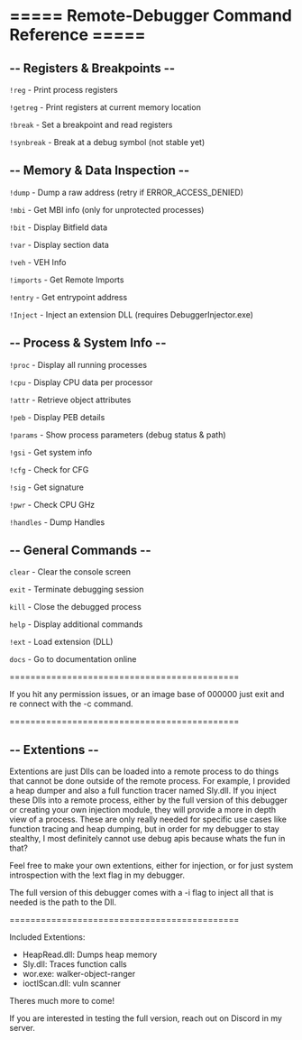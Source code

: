 # ===== Remote-Debugger Command Reference =====

## -- Registers & Breakpoints --

`!reg`       - Print process registers

`!getreg`    - Print registers at current memory location

`!break`     - Set a breakpoint and read registers

`!synbreak`  - Break at a debug symbol (not stable yet)

## -- Memory & Data Inspection --

`!dump`      - Dump a raw address (retry if ERROR_ACCESS_DENIED)

`!mbi`       - Get MBI info (only for unprotected processes)

`!bit`       - Display Bitfield data

`!var`       - Display section data

`!veh`       - VEH Info

`!imports`   - Get Remote Imports

`!entry`     - Get entrypoint address

`!Inject`    - Inject an extension DLL (requires DebuggerInjector.exe)

## -- Process & System Info --

`!proc`      - Display all running processes

`!cpu`       - Display CPU data per processor

`!attr`      - Retrieve object attributes

`!peb`       - Display PEB details

`!params`    - Show process parameters (debug status & path)

`!gsi`       - Get system info

`!cfg`       - Check for CFG

`!sig`       - Get signature

`!pwr`       - Check CPU GHz

`!handles`   - Dump Handles

## -- General Commands --

`clear`      - Clear the console screen

`exit`       - Terminate debugging session

`kill`       - Close the debugged process

`help`       - Display additional commands

`!ext`       - Load extension (DLL)

`docs`       - Go to documentation online

============================================

If you hit any permission issues, or an image base of 000000 just exit and re connect with the -c command.

============================================

## -- Extentions --

Extentions are just Dlls can be loaded into a remote process to do things that cannot be done outside of the remote process.
For example, I provided a heap dumper and also a full function tracer named Sly.dll. If you inject these Dlls into a remote process, either by the full version of this debugger or creating your own injection module, they will provide a more in depth view of a process. These are only really needed for specific use cases like function tracing and heap dumping, but in order for my debugger to stay stealthy, I most definitely cannot use debug apis because whats the fun in that? 

Feel free to make your own extentions, either for injection, or for just system introspection with the !ext flag in my debugger.

The full version of this debugger comes with a -i flag to inject all that is needed is the path to the Dll.

============================================

Included Extentions:

- HeapRead.dll: Dumps heap memory
- Sly.dll: Traces function calls
- wor.exe: walker-object-ranger
- ioctlScan.dll: vuln scanner

Theres much more to come!

If you are interested in testing the full version, reach out on Discord in my server.


                                   

                                
